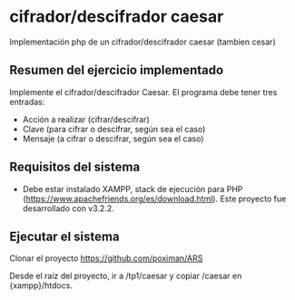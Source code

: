 # cifrador/descifrador caesar
Implementación php de un cifrador/descifrador caesar (tambien cesar)

## Resumen del ejercicio implementado
Implemente el cifrador/descifrador Caesar. El programa debe tener tres entradas:
- Acción a realizar (cifrar/descifrar)
- Clave (para cifrar o descifrar, según sea el caso)
- Mensaje (a cifrar o descifrar, según sea el caso)

## Requisitos del sistema
* Debe estar instalado XAMPP, stack de ejecución para PHP (https://www.apachefriends.org/es/download.html). Este proyecto fue desarrollado con v3.2.2.

## Ejecutar el sistema
Clonar el proyecto https://github.com/poximan/ARS

Desde el raíz del proyecto, ir a /tp1/caesar y copiar /caesar en {xampp}/htdocs.
